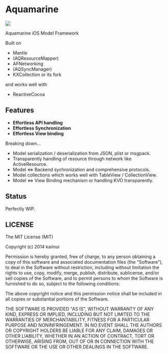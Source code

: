 Aquamarine
==========

![](https://dl.dropboxusercontent.com/u/7817937/_github/aquamarine/aquamarine_image.jpg)

Aquamarine iOS Model Framework

Built on

- Mantle
- (AQResourceMapper)
- AFNetworking
- (AQSyncManager)
- KXCollection or its fork

and works well with

- ReactiveCocoa

Features
---

- **Effortless API handling**
- **Effortless Synchronization**
- **Effortless View binding**

Breaking down...

- Model serialization / deserialization from JSON, plist or msgpack.
- Transparently handling of resource through network like ActiveResource.
- Model <=> Backend sychronization and comprehensive protocols.
- Model collections which works well with TableView / CollectionView.
- Model <=> View Binding mechanism or handling KVO transparently.

Status
---

Perfectly WIP.

LICENSE
---

The MIT License (MIT)

Copyright (c) 2014 kaiinui

Permission is hereby granted, free of charge, to any person obtaining a copy
of this software and associated documentation files (the "Software"), to deal
in the Software without restriction, including without limitation the rights
to use, copy, modify, merge, publish, distribute, sublicense, and/or sell
copies of the Software, and to permit persons to whom the Software is
furnished to do so, subject to the following conditions:

The above copyright notice and this permission notice shall be included in all
copies or substantial portions of the Software.

THE SOFTWARE IS PROVIDED "AS IS", WITHOUT WARRANTY OF ANY KIND, EXPRESS OR
IMPLIED, INCLUDING BUT NOT LIMITED TO THE WARRANTIES OF MERCHANTABILITY,
FITNESS FOR A PARTICULAR PURPOSE AND NONINFRINGEMENT. IN NO EVENT SHALL THE
AUTHORS OR COPYRIGHT HOLDERS BE LIABLE FOR ANY CLAIM, DAMAGES OR OTHER
LIABILITY, WHETHER IN AN ACTION OF CONTRACT, TORT OR OTHERWISE, ARISING FROM,
OUT OF OR IN CONNECTION WITH THE SOFTWARE OR THE USE OR OTHER DEALINGS IN THE
SOFTWARE.
